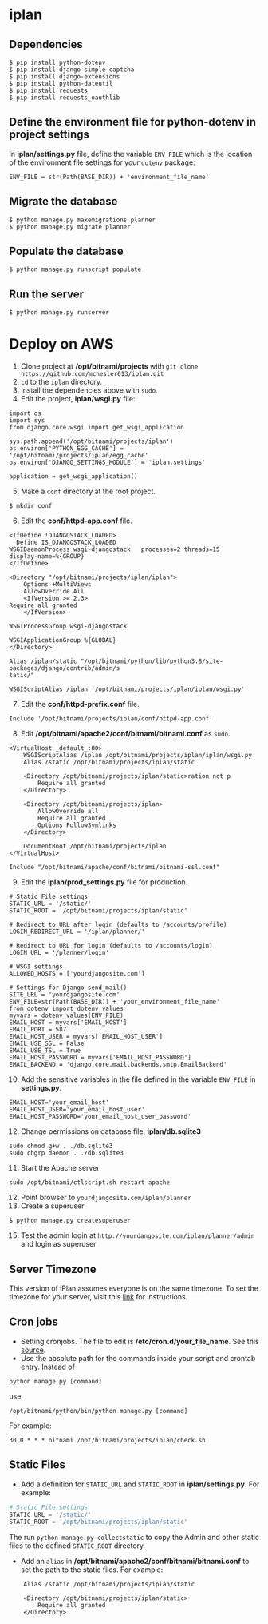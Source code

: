 # iplan
## Dependencies
```
$ pip install python-dotenv
$ pip install django-simple-captcha
$ pip install django-extensions
$ pip install python-dateutil
$ pip install requests
$ pip install requests_oauthlib
```
## Define the environment file for python-dotenv in project settings
In **iplan/settings.py** file, define the variable `ENV_FILE` which is the location of the environment file settings for your `dotenv` package:
```
ENV_FILE = str(Path(BASE_DIR)) + 'environment_file_name'
```

## Migrate the database
```
$ python manage.py makemigrations planner
$ python manage.py migrate planner
```

## Populate the database
```
$ python manage.py runscript populate
```

## Run the server
```
$ python manage.py runserver
```

# Deploy on AWS
1. Clone project at **/opt/bitnami/projects** with `git clone https://github.com/mchesler613/iplan.git`
2. `cd` to the `iplan` directory. 
3. Install the dependencies above with `sudo`.
4. Edit the project, **iplan/wsgi.py** file:
```
import os
import sys
from django.core.wsgi import get_wsgi_application

sys.path.append('/opt/bitnami/projects/iplan')
os.environ['PYTHON_EGG_CACHE'] = '/opt/bitnami/projects/iplan/egg_cache'
os.environ['DJANGO_SETTINGS_MODULE'] = 'iplan.settings'

application = get_wsgi_application() 
```

5. Make a `conf` directory at the root project.
```
$ mkdir conf
```
6. Edit the **conf/httpd-app.conf** file.
```
<IfDefine !DJANGOSTACK_LOADED>
  Define IS_DJANGOSTACK_LOADED
WSGIDaemonProcess wsgi-djangostack   processes=2 threads=15    display-name=%{GROUP}
</IfDefine>

<Directory "/opt/bitnami/projects/iplan/iplan">
    Options +MultiViews
    AllowOverride All
    <IfVersion >= 2.3>
Require all granted
    </IfVersion>

WSGIProcessGroup wsgi-djangostack

WSGIApplicationGroup %{GLOBAL}
</Directory>

Alias /iplan/static "/opt/bitnami/python/lib/python3.8/site-packages/django/contrib/admin/s
tatic/"

WSGIScriptAlias /iplan '/opt/bitnami/projects/iplan/iplan/wsgi.py'
```

7. Edit the **conf/httpd-prefix.conf** file.
```
Include '/opt/bitnami/projects/iplan/conf/httpd-app.conf'
```

8. Edit **/opt/bitnami/apache2/conf/bitnami/bitnami.conf** as `sudo`.
```
<VirtualHost _default_:80>
    WSGIScriptAlias /iplan /opt/bitnami/projects/iplan/iplan/wsgi.py
    Alias /static /opt/bitnami/projects/iplan/static
    
    <Directory /opt/bitnami/projects/iplan/static>ration not p
        Require all granted
    </Directory>
    
    <Directory /opt/bitnami/projects/iplan>
        AllowOverride all
        Require all granted
        Options FollowSymlinks
    </Directory>
 
    DocumentRoot /opt/bitnami/projects/iplan
</VirtualHost>
 
Include "/opt/bitnami/apache/conf/bitnami/bitnami-ssl.conf"
```

9. Edit the **iplan/prod_settings.py** file for production.
```
# Static File settings
STATIC_URL = '/static/'
STATIC_ROOT = '/opt/bitnami/projects/iplan/static'

# Redirect to URL after login (defaults to /accounts/profile)
LOGIN_REDIRECT_URL = '/iplan/planner/'

# Redirect to URL for login (defaults to /accounts/login)
LOGIN_URL = '/planner/login'

# WSGI settings
ALLOWED_HOSTS = ['yourdjangosite.com']

# Settings for Django send_mail()
SITE_URL = 'yourdjangosite.com'
ENV_FILE=str(Path(BASE_DIR)) + 'your_environment_file_name'
from dotenv import dotenv_values
myvars = dotenv_values(ENV_FILE)
EMAIL_HOST = myvars['EMAIL_HOST'] 
EMAIL_PORT = 587
EMAIL_HOST_USER = myvars['EMAIL_HOST_USER'] 
EMAIL_USE_SSL = False
EMAIL_USE_TSL = True
EMAIL_HOST_PASSWORD = myvars['EMAIL_HOST_PASSWORD']
EMAIL_BACKEND = 'django.core.mail.backends.smtp.EmailBackend'
```
10. Add the sensitive variables in the file defined in the variable `ENV_FILE` in **settings.py**.
```
EMAIL_HOST='your_email_host'
EMAIL_HOST_USER='your_email_host_user'
EMAIL_HOST_PASSWORD='your_email_host_user_password'
```
12. Change permissions on database file, **iplan/db.sqlite3**
```
sudo chmod g+w . ./db.sqlite3
sudo chgrp daemon . ./db.sqlite3
```

11. Start the Apache server
```
sudo /opt/bitnami/ctlscript.sh restart apache
```

12. Point browser to `yourdjangosite.com/iplan/planner`
13. Create a superuser 
```
$ python manage.py createsuperuser
```
15. Test the admin login at `http://yourdangosite.com/iplan/planner/admin` and login as superuser

## Server Timezone
This version of iPlan assumes everyone is on the same timezone. To set the timezone for your server, visit this [link](https://it.playswellwithflavors.com/2020/03/25/bitnami-set-timezone/) for instructions.

## Cron jobs
+ Setting cronjobs. The file to edit is **/etc/cron.d/your_file_name**. See this [source](https://forums.aws.amazon.com/thread.jspa?threadID=126088).
+ Use the absolute path for the commands inside your script and crontab entry. Instead of 
```
python manage.py [command]
```
use 
```
/opt/bitnami/python/bin/python manage.py [command]
``` 
For example:
```
30 0 * * * bitnami /opt/bitnami/projects/iplan/check.sh
```

## Static Files
+ Add a definition for `STATIC_URL` and `STATIC_ROOT` in **iplan/settings.py**. For example:
```py
# Static File settings
STATIC_URL = '/static/'
STATIC_ROOT = '/opt/bitnami/projects/iplan/static'
```
The run `python manage.py collectstatic` to copy the Admin and other static files to the defined `STATIC_ROOT` directory.

+ Add an `alias` in **/opt/bitnami/apache2/conf/bitnami/bitnami.conf** to set the path to the static files. For example:
```
    Alias /static /opt/bitnami/projects/iplan/static
    
    <Directory /opt/bitnami/projects/iplan/static>
        Require all granted
    </Directory>
```


